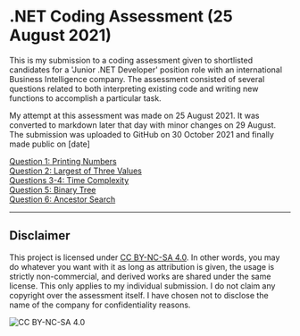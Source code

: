 # .NET Coding Assessment (25 August 2021)

This is my submission to a coding assessment given to shortlisted candidates for a 'Junior .NET Developer' position role with an international Business Intelligence company. The assessment consisted of several questions related to both interpreting existing code and writing new functions to accomplish a particular task.

My attempt at this assessment was made on 25 August 2021. It was converted to markdown later that day with minor changes on 29 August. The submission was uploaded to GitHub on 30 October 2021 and finally made public on [date]

[Question 1: Printing Numbers](./submission/question1.md)  
[Question 2: Largest of Three Values](./submission/question2.md)  
[Questions 3-4: Time Complexity](./submission/questions3-4.md)  
[Question 5: Binary Tree](./submission/question5.md)  
[Question 6: Ancestor Search](./submission/question6.md)

---

## Disclaimer

This project is licensed under [CC BY-NC-SA 4.0](https://creativecommons.org/licenses/by-nc-sa/4.0/). In other words, you may do whatever you want with it as long as attribution is given, the usage is strictly non-commercial, and derived works are shared under the same license. This only applies to my individual submission. I do not claim any copyright over the assessment itself. I have chosen not to disclose the name of the company for confidentiality reasons.

![CC BY-NC-SA 4.0](https://i.creativecommons.org/l/by-nc-sa/4.0/88x31.png)

